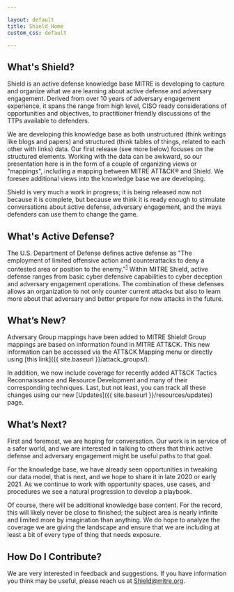 ```yaml
---

layout: default
title: Shield Home
custom_css: default

---
```

## What's Shield?

Shield is an active defense knowledge base MITRE is developing to capture and organize what we are learning about active defense and adversary engagement.  Derived from over 10 years of adversary engagement experience, it spans the range from high level, CISO ready considerations of opportunities and objectives, to practitioner friendly discussions of the TTPs available to defenders. 

We are developing this knowledge base as both unstructured (think writings like blogs and papers) and structured (think tables of things, related to each other with links) data.  Our first release (see more below) focuses on the structured elements.  Working with the data can be awkward, so our presentation here is in the form of a couple of organizing views or "mappings", including a mapping between MITRE ATT&CK® and Shield.  We foresee additional views into the knowledge base we are developing.

Shield is very much a work in progress; it is being released now not because it is complete, but because we think it is ready enough to stimulate conversations about active defense, adversary engagement, and the ways defenders can use them to change the game.

## What's Active Defense?

The U.S. Department of Defense defines active defense as "The employment of limited offensive action and counterattacks to deny a contested area or position to the enemy."<sup>[1](https://www.jcs.mil/Portals/36/Documents/Doctrine/pubs/dictionary.pdf?ver=2020-06-18-073638-727)</sup> Within MITRE Shield, active defense ranges from basic cyber defensive capabilities to cyber deception and adversary engagement operations.  The combination of these defenses allows an organization to not only counter current attacks but also to learn more about that adversary and better prepare for new attacks in the future.

## What’s New?

Adversary Group mappings have been added to MITRE Shield! Group mappings are based on information found in MITRE ATT&CK. This new information can be accessed via the ATT&CK Mapping menu or directly using [this link]({{ site.baseurl }}/attack_groups/).

In addition, we now include coverage for recently added ATT&CK Tactics Reconnaissance and Resource Development and many of their corresponding techniques.
Last, but not least, you can track all these changes using our new [Updates]({{ site.baseurl }}/resources/updates) page. 

## What’s Next?

First and foremost, we are hoping for conversation.  Our work is in service of a safer world, and we are interested in talking to others that think active defense and adversary engagement might be useful paths to that goal.  

For the knowledge base, we have already seen opportunities in tweaking our data model, that is next, and we hope to share it in late 2020 or early 2021.  As we continue to work with opportunity spaces, use cases, and procedures we see a natural progression to develop a playbook. 

Of course, there will be additional knowledge base content.  For the record, this will likely never be close to finished; the subject area is nearly infinite and limited more by imagination than anything.  We do hope to analyze the coverage we are giving the landscape and ensure that we are including at least a bit of every type of thing that needs exposure. 

## How Do I Contribute?

We are very interested in feedback and suggestions. If you have information you think may be useful, please reach us at Shield@mitre.org.



